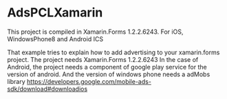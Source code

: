 AdsPCLXamarin
=============
This project is compiled in Xamarin.Forms 1.2.2.6243.
For iOS, WindowsPhone8 and Android ICS

That example tries to explain how to add advertising to your xamarin.forms project.
The project needs Xamarin.Forms 1.2.2.6243
In the case of Android, the project needs a component of google play service for the version of android.
And the version of windows phone needs a adMobs library https://developers.google.com/mobile-ads-sdk/download#downloadios
